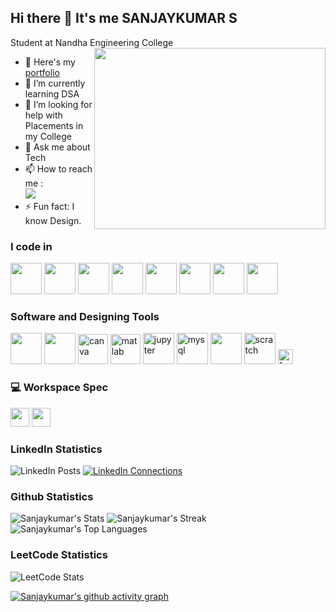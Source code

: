 ## Hi there 👋 It's me SANJAYKUMAR S

Student at Nandha Engineering College 
<img align="right" width="370" height="290" src="https://media2.giphy.com/media/v1.Y2lkPTc5MGI3NjExcGxhYTRoZnZvbWl0NjVtMmsxZ3c2bmZ0aDMybGk0YjVqcjZidmkxZSZlcD12MV9pbnRlcm5hbF9naWZfYnlfaWQmY3Q9Zw/gh0RRgkTXedvF0pDc0/giphy.gif">
- 🔭 Here's my [portfolio](https://hareesh.web.app/)                                                 
- 🌱 I’m currently learning DSA
- 🤔 I’m looking for help with Placements in my College
- 💬 Ask me about Tech
- 📫 How to reach me :
<br /> [<img src="https://img.shields.io/badge/LinkedIn-0077B5?style=for-the-badge&logo=linkedin&logoColor=white" />](www.linkedin.com/in/ssk24) 
- ⚡ Fun fact: I know Design.



### I code in
<img height="50" width="50" src="https://img.icons8.com/color/48/000000/c-programming.png" /> <img height="50" width="50" src="https://img.icons8.com/color/48/000000/c-plus-plus-logo.png" /> <img height="50" width="50" src="https://img.icons8.com/color/48/000000/java-coffee-cup-logo.png" /> <img height="50" width="50" src="https://img.icons8.com/color/48/000000/python.png" /> <img height="50" width="50" src="https://img.icons8.com/color/48/000000/html-5.png" /> <img height="50" width="50" src="https://img.icons8.com/color/48/000000/css3.png" /> 
<img height="50" width="50" src="https://img.icons8.com/fluent/48/000000/arduino.png"/> <img height="50" width="50" src="https://img.icons8.com/color/48/000000/mysql-logo.png"/>

### Software and Designing Tools
<img height="50" width="50" src="https://img.icons8.com/color/48/000000/visual-studio-code-2019.png"/> <img height="50" src="https://img.icons8.com/officel/480/null/java-eclipse.png"/> <img width="48" height="48" src="https://img.icons8.com/fluency/48/canva.png" alt="canva"/>
<img width="48" height="48" src="https://img.icons8.com/fluency/48/matlab.png" alt="matlab"/> <img width="50" height="50" src="https://img.icons8.com/fluency/50/jupyter.png" alt="jupyter"/> <img width="50" height="50" src="https://img.icons8.com/ios-filled/50/mysql.png" alt="mysql"/>
<img height="50" width="50" src="https://img.icons8.com/dusk/64/000000/anaconda.png"/> <img width="50" height="50" src="https://img.icons8.com/bubbles/50/scratch.png" alt="scratch"/>
<img width="24" height="24" src="https://img.icons8.com/plumpy/24/framer-logo.png" alt="framer-logo"/>


### 💻 Workspace Spec            
<img height="30" src="https://img.shields.io/badge/HP Victus Gaming-007DB8?style=for-the-badge&logo=HP&logoColor=white"/> 
<img height="30" src="https://img.shields.io/badge/Intel-i5_12th_Gen-0071C5?style=for-the-badge&logo=intel&logoColor=white"/>

### LinkedIn Statistics
![LinkedIn Posts](https://img.shields.io/badge/LinkedIn%20Posts-60+-blue)
[![LinkedIn Connections](https://img.shields.io/badge/Connections-500+-brightgreen)](www.linkedin.com/in/ssk24/)


### Github Statistics
![Sanjaykumar's Stats](https://github-readme-stats.vercel.app/api?username=Sanjaykumar-Sivakumar&theme=chartreuse-dark&show_icons=true&hide_border=true&count_private=true)
![Sanjaykumar's Streak](https://github-readme-streak-stats.herokuapp.com/?user=Sanjaykumar-Sivakumar&theme=chartreuse-dark&hide_border=true)
![Sanjaykumar's Top Languages](https://github-readme-stats.vercel.app/api/top-langs/?username=Sanjaykumar-Sivakumar&theme=chartreuse-dark&show_icons=true&hide_border=true&layout=compact)

### LeetCode Statistics
![LeetCode Stats](https://leetcard.jacoblin.cool/Sanjaykumar-Sivakumar?theme=chartreuse&font=Noto%20Sans%20Mro&ext=activity)

[![Sanjaykumar's github activity graph](https://github-readme-activity-graph.vercel.app/graph?username=Sanjaykumar-Sivakumar&bg_color=202124&color=fcfcfa&line=53e470&point=ededed&area=true&hide_border=true)](https://github.com/ashutosh00710/github-readme-activity-graph)

